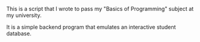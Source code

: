 This is a script that I wrote to pass my "Basics of Programming" subject at my university.

It is a simple backend program that emulates an interactive student database.
